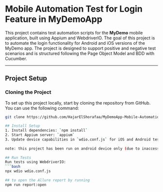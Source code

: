 # Mobile Automation Test for Login Feature in MyDemoApp
 
This project contains test automation scripts for the **MyDemo** mobile application, built using Appium and WebdriverIO. The goal of this project is to automate the login functionality for Android and iOS versions of the MyDemo app. The project is designed to support positive and negative test scenarios and is structured following the Page Object Model and BDD with Cucumber.
 
---
 
## Project Setup
 
### Cloning the Project
 
To set up this project locally, start by cloning the repository from GitHub. You can use the following command:
 
```bash
git clone https://github.com/HajarElShorafaa/MyDemoApp-Mobile-Automation
 
## Install Setup
1. Install dependencies: `npm install`
2. Start Appium server: `appium`
3. Update device capabilities in `wdio.conf.js` for iOS and Android testing.
 
note: this project has been run on android device only (due to inaccessibility to mac device)
 
## Run Tests
Run tests using WebdriverIO:
```bash
npx wdio wdio.conf.js
 
## to open the Allure report by running
npm run report:open
